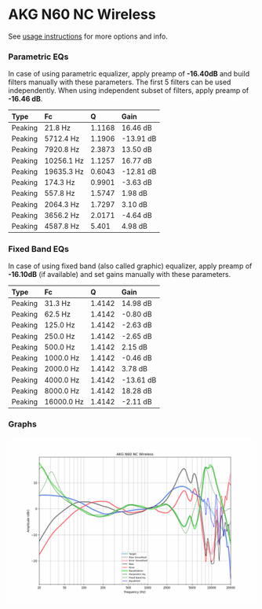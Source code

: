 # AKG N60 NC Wireless
See [usage instructions](https://github.com/jaakkopasanen/AutoEq#usage) for more options and info.

### Parametric EQs
In case of using parametric equalizer, apply preamp of **-16.40dB** and build filters manually
with these parameters. The first 5 filters can be used independently.
When using independent subset of filters, apply preamp of **-16.46 dB**.

| Type    | Fc         |      Q | Gain      |
|:--------|:-----------|:-------|:----------|
| Peaking | 21.8 Hz    | 1.1168 | 16.46 dB  |
| Peaking | 5712.4 Hz  | 1.1906 | -13.91 dB |
| Peaking | 7920.8 Hz  | 2.3873 | 13.50 dB  |
| Peaking | 10256.1 Hz | 1.1257 | 16.77 dB  |
| Peaking | 19635.3 Hz | 0.6043 | -12.81 dB |
| Peaking | 174.3 Hz   | 0.9901 | -3.63 dB  |
| Peaking | 557.8 Hz   | 1.5747 | 1.98 dB   |
| Peaking | 2064.3 Hz  | 1.7297 | 3.10 dB   |
| Peaking | 3656.2 Hz  | 2.0171 | -4.64 dB  |
| Peaking | 4587.8 Hz  | 5.401  | 4.98 dB   |

### Fixed Band EQs
In case of using fixed band (also called graphic) equalizer, apply preamp of **-16.10dB**
(if available) and set gains manually with these parameters.

| Type    | Fc         |      Q | Gain      |
|:--------|:-----------|:-------|:----------|
| Peaking | 31.3 Hz    | 1.4142 | 14.98 dB  |
| Peaking | 62.5 Hz    | 1.4142 | -0.80 dB  |
| Peaking | 125.0 Hz   | 1.4142 | -2.63 dB  |
| Peaking | 250.0 Hz   | 1.4142 | -2.65 dB  |
| Peaking | 500.0 Hz   | 1.4142 | 2.15 dB   |
| Peaking | 1000.0 Hz  | 1.4142 | -0.46 dB  |
| Peaking | 2000.0 Hz  | 1.4142 | 3.78 dB   |
| Peaking | 4000.0 Hz  | 1.4142 | -13.61 dB |
| Peaking | 8000.0 Hz  | 1.4142 | 18.28 dB  |
| Peaking | 16000.0 Hz | 1.4142 | -2.11 dB  |

### Graphs
![](./AKG%20N60%20NC%20Wireless.png)